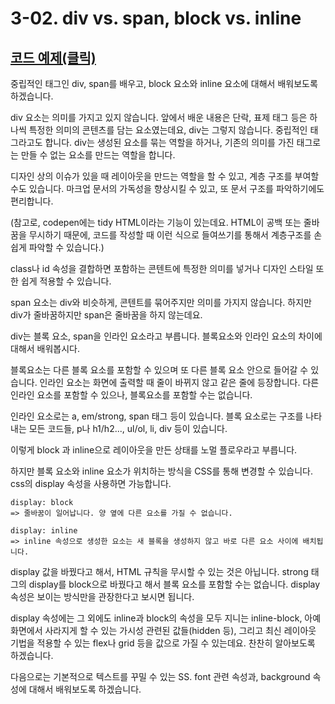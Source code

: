 # 3-02. div vs. span, block vs. inline

## [코드 예제(클릭)](https://codepen.io/tinystone/pen/jJdbMp)

중립적인 태그인 div, span를 배우고, block 요소와 inline 요소에 대해서 배워보도록 하겠습니다.

div 요소는 의미를 가지고 있지 않습니다. 앞에서 배운 내용은 단락, 표제 태그 등은 하나씩 특정한 의미의 콘텐츠를 담는 요소였는데요, div는 그렇지 않습니다. 중립적인 태그라고도 합니다. div는 생성된 요소를 묶는 역할을 하거나, 기존의 의미를 가진 태그로는 만들 수 없는 요소를 만드는 역할을 합니다.

디자인 상의 이슈가 있을 때 레이아웃을 만드는 역할을 할 수 있고, 계층 구조를 부여할 수도 있습니다. 마크업 문서의 가독성을 향상시킬 수 있고, 또 문서 구조를 파악하기에도 편리합니다.

(참고로, codepen에는 tidy HTML이라는 기능이 있는데요. HTML이 공백 또는 줄바꿈을 무시하기 때문에, 코드를 작성할 때 이런 식으로 들여쓰기를 통해서 계층구조를 손쉽게 파악할 수 있습니다.)

class나 id 속성을 결합하면 포함하는 콘텐트에 특정한 의미를 넣거나 디자인 스타일 또한 쉽게 적용할 수 있습니다.

span 요소는 div와 비슷하게, 콘텐트를 묶어주지만 의미를 가지지 않습니다. 하지만 div가 줄바꿈하지만 span은 줄바꿈을 하지 않는데요.

div는 블록 요소, span을 인라인 요소라고 부릅니다. 블록요소와 인라인 요소의 차이에 대해서 배워봅시다.

블록요소는 다른 블록 요소를 포함할 수 있으며 또 다른 블록 요소 안으로 들어갈 수 있습니다. 인라인 요소는 화면에 출력할 때 줄이 바뀌지 않고 같은 줄에 등장합니다. 다른 인라인 요소를 포함할 수 있으나, 블록요소를 포함할 수는 없습니다.

인라인 요소로는 a, em/strong, span 태그 등이 있습니다. 블록 요소로는 구조를 나타내는 모든 코드들, p나 h1/h2..., ul/ol, li, div 등이 있습니다.

이렇게 block 과 inline으로 레이아웃을 만든 상태를 노멀 플로우라고 부릅니다.

하지만 블록 요소와 inline 요소가 위치하는 방식을 CSS를 통해 변경할 수 있습니다. css의 display 속성을 사용하면 가능합니다.

```
display: block
=> 줄바꿈이 일어납니다. 양 옆에 다른 요소를 가질 수 없습니다.
```

```
display: inline
=> inline 속성으로 생성한 요소는 새 블록을 생성하지 않고 바로 다른 요소 사이에 배치됩니다.
```

display 값을 바꿨다고 해서, HTML 규칙을 무시할 수 있는 것은 아닙니다. strong 태그의 display를 block으로 바꿨다고 해서 블록 요소를 포함할 수는 없습니다. display 속성은 보이는 방식만을 관장한다고 보시면 됩니다.

display 속성에는 그 외에도 inline과 block의 속성을 모두 지니는 inline-block, 아예 화면에서 사라지게 할 수 있는 가시성 관련된 값들(hidden 등), 그리고 최신 레이아웃 기법을 적용할 수 있는 flex나 grid 등을 값으로 가질 수 있는데요. 찬찬히 알아보도록 하겠습니다.

다음으로는 기본적으로 텍스트를 꾸밀 수 있는 SS. font 관련 속성과, background 속성에 대해서 배워보도록 하겠습니다.
